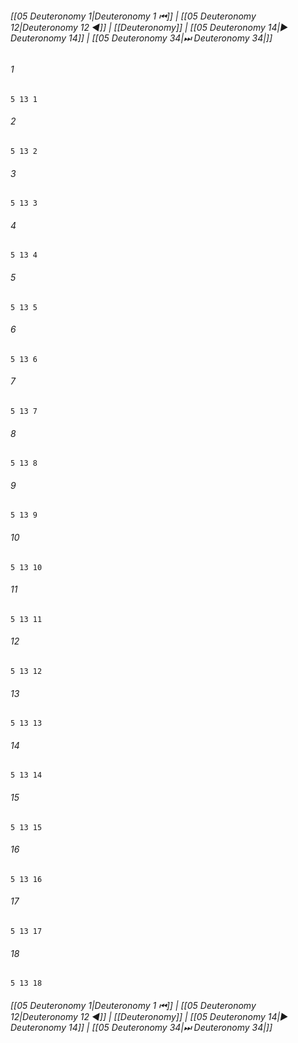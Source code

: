 
###### [[05 Deuteronomy 1|Deuteronomy 1 ⏮]] | [[05 Deuteronomy 12|Deuteronomy 12 ◀]] | [[Deuteronomy]] | [[05 Deuteronomy 14|▶ Deuteronomy 14]] | [[05 Deuteronomy 34|⏭ Deuteronomy 34|]]

###### 1
``` verse
5 13 1 
```
###### 2
``` verse
5 13 2 
```
###### 3
``` verse
5 13 3 
```
###### 4
``` verse
5 13 4 
```
###### 5
``` verse
5 13 5 
```
###### 6
``` verse
5 13 6 
```
###### 7
``` verse
5 13 7 
```
###### 8
``` verse
5 13 8 
```
###### 9
``` verse
5 13 9 
```
###### 10
``` verse
5 13 10 
```
###### 11
``` verse
5 13 11 
```
###### 12
``` verse
5 13 12 
```
###### 13
``` verse
5 13 13 
```
###### 14
``` verse
5 13 14 
```
###### 15
``` verse
5 13 15 
```
###### 16
``` verse
5 13 16 
```
###### 17
``` verse
5 13 17 
```
###### 18
``` verse
5 13 18 
```

###### [[05 Deuteronomy 1|Deuteronomy 1 ⏮]] | [[05 Deuteronomy 12|Deuteronomy 12 ◀]] | [[Deuteronomy]] | [[05 Deuteronomy 14|▶ Deuteronomy 14]] | [[05 Deuteronomy 34|⏭ Deuteronomy 34|]]

